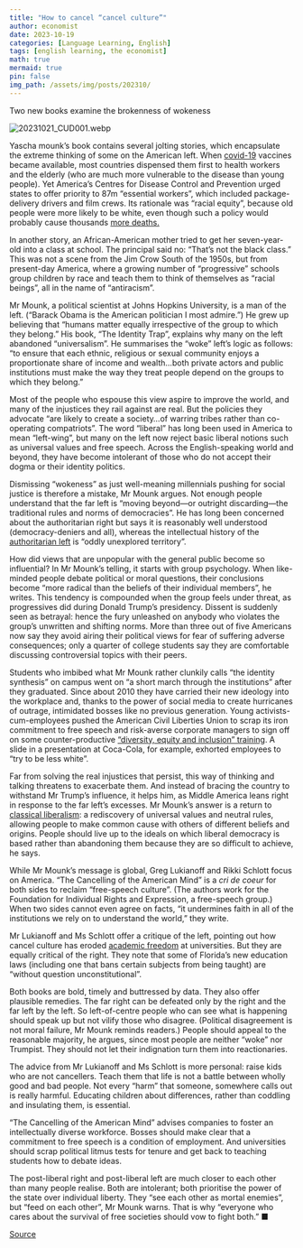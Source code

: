 ```yaml
---
title: "How to cancel “cancel culture”"
author: economist
date: 2023-10-19
categories: [Language Learning, English]
tags: [english learning, the economist]
math: true
mermaid: true
pin: false
img_path: /assets/img/posts/202310/
---
```




Two new books examine the brokenness of wokeness

![20231021_CUD001.webp](20231021_CUD001.webp)

Yascha mounk’s book contains several jolting stories, which encapsulate the extreme thinking of some on the American left. When [covid-19](https://www.economist.com/coronavirus-pandemic) vaccines became available, most countries dispensed them first to health workers and the elderly (who are much more vulnerable to the disease than young people). Yet America’s Centres for Disease Control and Prevention urged states to offer priority to 87m “essential workers”, which included package-delivery drivers and film crews. Its rationale was “racial equity”, because old people were more likely to be white, even though such a policy would probably cause thousands [more deaths.](https://www.economist.com/graphic-detail/coronavirus-excess-deaths-estimates)

In another story, an African-American mother tried to get her seven-year-old into a class at school. The principal said no: “That’s not the black class.” This was not a scene from the Jim Crow South of the 1950s, but from present-day America, where a growing number of “progressive” schools group children by race and teach them to think of themselves as “racial beings”, all in the name of “antiracism”.

Mr Mounk, a political scientist at Johns Hopkins University, is a man of the left. (“Barack Obama is the American politician I most admire.”) He grew up believing that “humans matter equally irrespective of the group to which they belong.” His book, “The Identity Trap”, explains why many on the left abandoned “universalism”. He summarises the “woke” left’s logic as follows: “to ensure that each ethnic, religious or sexual community enjoys a proportionate share of income and wealth…both private actors and public institutions must make the way they treat people depend on the groups to which they belong.”

Most of the people who espouse this view aspire to improve the world, and many of the injustices they rail against are real. But the policies they advocate “are likely to create a society…of warring tribes rather than co-operating compatriots”. The word “liberal” has long been used in America to mean “left-wing”, but many on the left now reject basic liberal notions such as universal values and free speech. Across the English-speaking world and beyond, they have become intolerant of those who do not accept their dogma or their identity politics. 

Dismissing “wokeness” as just well-meaning millennials pushing for social justice is therefore a mistake, Mr Mounk argues. Not enough people understand that the far left is “moving beyond—or outright discarding—the traditional rules and norms of democracies”. He has long been concerned about the authoritarian right but says it is reasonably well understood (democracy-deniers and all), whereas the intellectual history of the [authoritarian left](https://www.economist.com/podcasts/2021/09/03/the-great-awokening-americas-threat-from-the-illiberal-left) is “oddly unexplored territory”.

How did views that are unpopular with the general public become so influential? In Mr Mounk’s telling, it starts with group psychology. When like-minded people debate political or moral questions, their conclusions become “more radical than the beliefs of their individual members”, he writes. This tendency is compounded when the group feels under threat, as progressives did during Donald Trump’s presidency. Dissent is suddenly seen as betrayal: hence the fury unleashed on anybody who violates the group’s unwritten and shifting norms. More than three out of five Americans now say they avoid airing their political views for fear of suffering adverse consequences; only a quarter of college students say they are comfortable discussing controversial topics with their peers.

Students who imbibed what Mr Mounk rather clunkily calls “the identity synthesis” on campus went on “a short march through the institutions” after they graduated. Since about 2010 they have carried their new ideology into the workplace and, thanks to the power of social media to create hurricanes of outrage, intimidated bosses like no previous generation. Young activists-cum-employees pushed the American Civil Liberties Union to scrap its iron commitment to free speech and risk-averse corporate managers to sign off on some counter-productive [“diversity, equity and inclusion” training](https://www.economist.com/united-states/2023/09/28/dei-initiatives-have-foundered-over-the-past-three-years-in-america). A slide in a presentation at Coca-Cola, for example, exhorted employees to “try to be less white”.

Far from solving the real injustices that persist, this way of thinking and talking threatens to exacerbate them. And instead of bracing the country to withstand Mr Trump’s influence, it helps him, as Middle America leans right in response to the far left’s excesses. Mr Mounk’s answer is a return to [classical liberalism](https://www.economist.com/books-and-arts/2018/03/15/how-liberal-democracy-fell-apart): a rediscovery of universal values and neutral rules, allowing people to make common cause with others of different beliefs and origins. People should live up to the ideals on which liberal democracy is based rather than abandoning them because they are so difficult to achieve, he says.

While Mr Mounk’s message is global, Greg Lukianoff and Rikki Schlott focus on America. “The Cancelling of the American Mind” is a *cri de coeur* for both sides to reclaim “free-speech culture”. (The authors work for the Foundation for Individual Rights and Expression, a free-speech group.) When two sides cannot even agree on facts, “it undermines faith in all of the institutions we rely on to understand the world,” they write.

Mr Lukianoff and Ms Schlott offer a critique of the left, pointing out how cancel culture has eroded [academic freedom](https://www.economist.com/books-and-arts/2018/09/27/the-real-victims-of-campus-activism-are-the-students) at universities. But they are equally critical of the right. They note that some of Florida’s new education laws (including one that bans certain subjects from being taught) are “without question unconstitutional”.

Both books are bold, timely and buttressed by data. They also offer plausible remedies. The far right can be defeated only by the right and the far left by the left. So left-of-centre people who can see what is happening should speak up but not vilify those who disagree. (Political disagreement is not moral failure, Mr Mounk reminds readers.) People should appeal to the reasonable majority, he argues, since most people are neither “woke” nor Trumpist. They should not let their indignation turn them into reactionaries.

The advice from Mr Lukianoff and Ms Schlott is more personal: raise kids who are not cancellers. Teach them that life is not a battle between wholly good and bad people. Not every “harm” that someone, somewhere calls out is really harmful. Educating children about differences, rather than coddling and insulating them, is essential.

“The Cancelling of the American Mind” advises companies to foster an intellectually diverse workforce. Bosses should make clear that a commitment to free speech is a condition of employment. And universities should scrap political litmus tests for tenure and get back to teaching students how to debate ideas.

The post-liberal right and post-liberal left are much closer to each other than many people realise. Both are intolerant; both prioritise the power of the state over individual liberty. They “see each other as mortal enemies”, but “feed on each other”, Mr Mounk warns. That is why “everyone who cares about the survival of free societies should vow to fight both.” ■


[Source](https://www.economist.com/culture/2023/10/19/how-to-cancel-cancel-culture)



